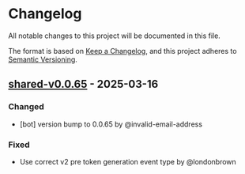 # Changelog

All notable changes to this project will be documented in this file.

The format is based on [Keep a Changelog](https://keepachangelog.com/en/1.0.0/),
and this project adheres to [Semantic Versioning](https://semver.org/spec/v2.0.0.html).

## [shared-v0.0.65] - 2025-03-16

### Changed
- [bot] version bump to 0.0.65 by @invalid-email-address

### Fixed
- Use correct v2 pre token generation event type by @londonbrown

[shared-v0.0.65]: https://github.com/londonbrown/blog-lambdas/compare/v0.0.64..shared-v0.0.65

<!-- generated by git-cliff -->
